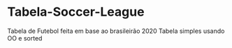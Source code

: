 # Tabela-Soccer-League
Tabela de Futebol feita em base ao brasileirão 2020
Tabela simples usando OO e sorted
